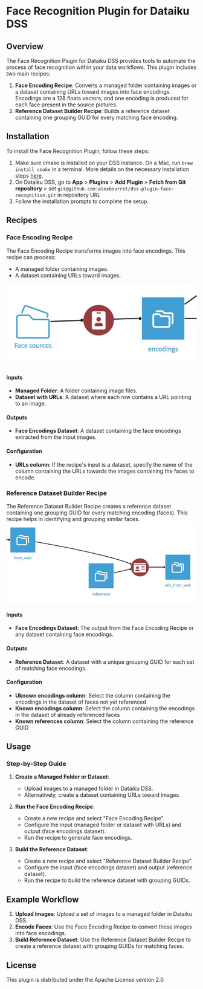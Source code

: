 # Face Recognition Plugin for Dataiku DSS

## Overview
The Face Recognition Plugin for Dataiku DSS provides tools to automate the process of face recognition within your data workflows. This plugin includes two main recipes:

1. **Face Encoding Recipe**: Converts a managed folder containing images or a dataset containing URLs toward images into face encodings. Encodings are a 128 floats vectors, and one encoding is produced for each face present in the source pictures.
2. **Reference Dataset Builder Recipe**: Builds a reference dataset containing one grouping GUID for every matching face encoding.

## Installation
To install the Face Recognition Plugin, follow these steps:

1. Make sure cmake is installed on your DSS instance. On a Mac, run `brew install cmake` in a terminal. More details on the necessary installation steps [here](https://github.com/ageitgey/face_recognition?tab=readme-ov-file#installation-options).
2. On Dataiku DSS, go to **App** > **Plugins** > **Add Plugin** > **Fetch from Git repository** > set `git@github.com:alexbourret/dss-plugin-face-recognition.git` in repository URL
3. Follow the installation prompts to complete the setup.

## Recipes

### Face Encoding Recipe
The Face Encoding Recipe transforms images into face encodings. This recipe can process:
- A managed folder containing images.
- A dataset containing URLs toward images.

![Generating the faces' encodings](images/generate_encodings.jpg)

#### Inputs
- **Managed Folder**: A folder containing image files.
- **Dataset with URLs**: A dataset where each row contains a URL pointing 
to an image.

#### Outputs
- **Face Encodings Dataset**: A dataset containing the face encodings 
extracted from the input images.

#### Configuration
- **URLs column**: If the recipe's input is a dataset, specify the name of the column containing the URLs towards the images containing the faces to encode.

### Reference Dataset Builder Recipe
The Reference Dataset Builder Recipe creates a reference dataset 
containing one grouping GUID for every matching encoding (faces). This 
recipe helps in identifying and grouping similar faces.
![](images/build_reference.jpg)

#### Inputs
- **Face Encodings Dataset**: The output from the Face Encoding Recipe or 
any dataset containing face encodings.

#### Outputs
- **Reference Dataset**: A dataset with a unique grouping GUID for each 
set of matching face encodings.

#### Configuration
- **Uknown encodings column**: Select the column containing the encodings in the dataset of faces not yet referenced
- **Known encodings column**: Select the column containing the encodings in the dataset of already referenced faces
- **Known references column**: Select the column containing the reference GUID

## Usage

### Step-by-Step Guide

1. **Create a Managed Folder or Dataset**:
   - Upload images to a managed folder in Dataiku DSS.
   - Alternatively, create a dataset containing URLs toward images.

2. **Run the Face Encoding Recipe**:
   - Create a new recipe and select "Face Encoding Recipe".
   - Configure the input (managed folder or dataset with URLs) and output 
(face encodings dataset).
   - Run the recipe to generate face encodings.

3. **Build the Reference Dataset**:
   - Create a new recipe and select "Reference Dataset Builder Recipe".
   - Configure the input (face encodings dataset) and output (reference 
dataset).
   - Run the recipe to build the reference dataset with grouping GUIDs.

## Example Workflow

1. **Upload Images**: Upload a set of images to a managed folder in 
Dataiku DSS.
2. **Encode Faces**: Use the Face Encoding Recipe to convert these images 
into face encodings.
3. **Build Reference Dataset**: Use the Reference Dataset Builder Recipe 
to create a reference dataset with grouping GUIDs for matching faces.

## License

This plugin is distributed under the Apache License version 2.0